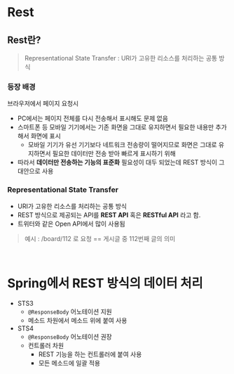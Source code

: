 # Rest

## Rest란?

> Representational State Transfer : URI가 고유한 리소스를 처리하는 공통 방식

### 등장 배경

브라우저에서 페이지 요청시

- PC에서는 페이지 전체를 다시 전송해서 표시해도 문제 없음
- 스마트폰 등 모바일 기기에서는 기존 화면을 그대로 유지하면서 필요한 내용만 추가해서 화면에 표시
  - 모바일 기기가 유선 기기보다 네트워크 전송량이 떨어지므로 화면은 그대로 유지하면서 필요한 데이터만 전송 받아 빠르게 표시하기 위해
- 따라서 **데이터만 전송하는 기능의 표준화** 필요성이 대두 되었는데 REST 방식이 그 대안으로 사용

### Representational State Transfer

- URI가 고유한 리소스를 처리하는 공통 방식
- REST 방식으로 제공되는 API를 **REST API** 혹은 **RESTful API** 라고 함.
- 트위터와 같은 Open API에서 많이 사용됨

> 예시 : /board/112 로 요청 == 게시글 중 112번째 글의 의미

<br>

# Spring에서 REST 방식의 데이터 처리

- STS3
  - `@ResponseBody` 어노테이션 지원
  - 메소드 차원에서 메소드 위에 붙여 사용
- STS4
  - `@ResponseBody` 어노테이션 권장
  - 컨트롤러 차원
    - REST 기능을 하는 컨트롤러에 붙여 사용
    - 모든 메소드에 일괄 적용
